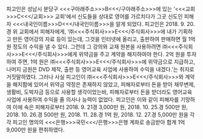 피고인은 성남시 분당구 <<<구아래주소>>>B<<</구아래주소>>>에 있는 ‘<<<교회>>>C<<</교회>>> 교회'에서 신도들을 상대로 영어를 가르치다가 그곳 신도인 피해자 <<<내국인이름>>>D<<</내국인이름>>>을 알게 되었다.
피고인은 2018. 9. 20.경 위 교회에서 피해자에게, ‘㈜<<<주식회사>>>E<<</주식회사>>>에 내가 기획하고 만든 영어강의 자료 등이 있는데, 그것을 인터넷에 올리고, 출판하여 판매하면 월 1억 원 정도의 수익을 낼 수 있다. 그런데 그 강의와 교재 원본을 사용하려면 ㈜<<<주식회사>>>E<<</주식회사>>>에게 위약금을 주고 계약을 해지하여야 한다. 2억 원을 투자하여 주면, 1억 원은 ㈜<<<주식회사>>>E<<</주식회사>>>에 위약금으로 지급하고, 나머지 금원은 DVD 제작, 출판 등 영어교육 사업에 사용하여 수익을 내겠다.'는 취지로 거짓말하였다.
그러나 사실 피고인이 ㈜<<<주식회사>>>E<<</주식회사>>>와 계약을 해지함에 있어서 위약금 약정은 존재하지 않았고, 피해자로부터 돈을 받아 채무변제, 생활비, 도박자금 등으로 사용할 생각이었는바, 피해자로부터 돈을 받더라도 영어교육 사업에 사용하여 수익을 줄 의사나 능력이 없었다.
피고인은 이와 같이 피해자를 기망하여 이에 속은 피해자로부터 2018. 9. 21경 3,000만 원, 2018. 10. 25.경 500만 원, 2018. 10. 26.경 500만 원, 2018. 11. 28.경 1억 원, 2018. 12. 27.경 5,000만 원을 각각 피고인 명의의 <<<은행>>>국민<<</은행>>>은행 계좌로 송금받아 합계 1억 9,000만 원을 편취하였다.